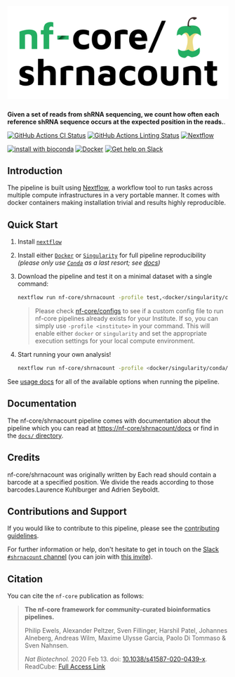 # ![nf-core/shrnacount](docs/images/nf-core-shrnacount_logo.png)

**Given a set of reads from shRNA sequencing, we count how often each reference shRNA sequence occurs at the expected position in the reads.**.

[![GitHub Actions CI Status](https://github.com/nf-core/shrnacount/workflows/nf-core%20CI/badge.svg)](https://github.com/nf-core/shrnacount/actions)
[![GitHub Actions Linting Status](https://github.com/nf-core/shrnacount/workflows/nf-core%20linting/badge.svg)](https://github.com/nf-core/shrnacount/actions)
[![Nextflow](https://img.shields.io/badge/nextflow-%E2%89%A519.10.0-brightgreen.svg)](https://www.nextflow.io/)

[![install with bioconda](https://img.shields.io/badge/install%20with-bioconda-brightgreen.svg)](https://bioconda.github.io/)
[![Docker](https://img.shields.io/docker/automated/nfcore/shrnacount.svg)](https://hub.docker.com/r/nfcore/shrnacount)
[![Get help on Slack](http://img.shields.io/badge/slack-nf--core%20%23shrnacount-4A154B?logo=slack)](https://nfcore.slack.com/channels/shrnacount)

## Introduction

The pipeline is built using [Nextflow](https://www.nextflow.io), a workflow tool to run tasks across multiple compute infrastructures in a very portable manner. It comes with docker containers making installation trivial and results highly reproducible.

## Quick Start

1. Install [`nextflow`](https://nf-co.re/usage/installation)

2. Install either [`Docker`](https://docs.docker.com/engine/installation/) or [`Singularity`](https://www.sylabs.io/guides/3.0/user-guide/) for full pipeline reproducibility _(please only use [`Conda`](https://conda.io/miniconda.html) as a last resort; see [docs](https://nf-co.re/usage/configuration#basic-configuration-profiles))_

3. Download the pipeline and test it on a minimal dataset with a single command:

    ```bash
    nextflow run nf-core/shrnacount -profile test,<docker/singularity/conda/institute>
    ```

    > Please check [nf-core/configs](https://github.com/nf-core/configs#documentation) to see if a custom config file to run nf-core pipelines already exists for your Institute. If so, you can simply use `-profile <institute>` in your command. This will enable either `docker` or `singularity` and set the appropriate execution settings for your local compute environment.

4. Start running your own analysis!

    <!-- TODO nf-core: Update the example "typical command" below used to run the pipeline -->

    ```bash
    nextflow run nf-core/shrnacount -profile <docker/singularity/conda/institute> --input '*_R{1,2}.fastq.gz' --genome GRCh37
    ```

See [usage docs](docs/usage.md) for all of the available options when running the pipeline.

## Documentation

The nf-core/shrnacount pipeline comes with documentation about the pipeline which you can read at [https://nf-core/shrnacount/docs](https://nf-core/shrnacount/docs) or find in the [`docs/` directory](docs).

<!-- TODO nf-core: Add a brief overview of what the pipeline does and how it works -->

## Credits

nf-core/shrnacount was originally written by Each read should contain a barcode at a specified position. We divide the reads according to those barcodes.Laurence Kuhlburger and Adrien Seyboldt.

## Contributions and Support

If you would like to contribute to this pipeline, please see the [contributing guidelines](.github/CONTRIBUTING.md).

For further information or help, don't hesitate to get in touch on the [Slack `#shrnacount` channel](https://nfcore.slack.com/channels/shrnacount) (you can join with [this invite](https://nf-co.re/join/slack)).

## Citation

<!-- TODO nf-core: Add citation for pipeline after first release. Uncomment lines below and update Zenodo doi. -->
<!-- If you use  nf-core/shrnacount for your analysis, please cite it using the following doi: [10.5281/zenodo.XXXXXX](https://doi.org/10.5281/zenodo.XXXXXX) -->

You can cite the `nf-core` publication as follows:

> **The nf-core framework for community-curated bioinformatics pipelines.**
>
> Philip Ewels, Alexander Peltzer, Sven Fillinger, Harshil Patel, Johannes Alneberg, Andreas Wilm, Maxime Ulysse Garcia, Paolo Di Tommaso & Sven Nahnsen.
>
> _Nat Biotechnol._ 2020 Feb 13. doi: [10.1038/s41587-020-0439-x](https://dx.doi.org/10.1038/s41587-020-0439-x).
> ReadCube: [Full Access Link](https://rdcu.be/b1GjZ)
